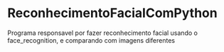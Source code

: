 # ReconhecimentoFacialComPython

Programa responsavel por fazer reconhecimento facial usando o face_recognition, e comparando com imagens diferentes
